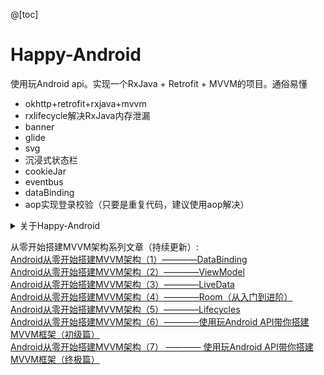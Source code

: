 @[toc]
# Happy-Android
使用玩Android api。实现一个RxJava + Retrofit + MVVM的项目。通俗易懂
* okhttp+retrofit+rxjava+mvvm
* rxlifecycle解决RxJava内存泄漏
* banner
* glide
* svg
* 沉浸式状态栏
* cookieJar
* eventbus
* dataBinding
* aop实现登录校验（只要是重复代码，建议使用aop解决）


<details>
<summary>关于Happy-Android</summary>
<pre><code>
持续更新中
</code></pre>
</details>

从零开始搭建MVVM架构系列文章（持续更新）:  
[Android从零开始搭建MVVM架构（1）————DataBinding](https://juejin.im/post/5d89d9f8f265da03f2340e2b)  
[Android从零开始搭建MVVM架构（2）————ViewModel](https://juejin.im/post/5d9c333cf265da5b8a515abb)  
[Android从零开始搭建MVVM架构（3）————LiveData](https://juejin.im/post/5d9d8f756fb9a04dd8591b8e)  
[Android从零开始搭建MVVM架构（4）————Room（从入门到进阶）](https://juejin.im/post/5d9fdacaf265da5bb86ac12c)  
[Android从零开始搭建MVVM架构（5）————Lifecycles](https://juejin.im/post/5da41d55f265da5bb977d15e)  
[Android从零开始搭建MVVM架构（6）————使用玩Android API带你搭建MVVM框架（初级篇）](https://juejin.im/post/5da6c0acf265da5bbb1e4df7)  
[Android从零开始搭建MVVM架构（7） ———— 使用玩Android API带你搭建MVVM框架（终极篇）](https://juejin.im/post/5da90c54f265da5b932e7960)

